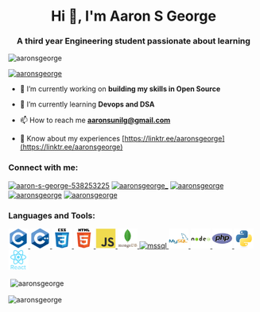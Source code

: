 <h1 align="center">Hi 👋, I'm Aaron S George</h1>
<h3 align="center">A third year Engineering student passionate about learning</h3>

<p align="left"> <img src="https://komarev.com/ghpvc/?username=aaronsgeorge&label=Profile%20views&color=0e75b6&style=flat" alt="aaronsgeorge" /> </p>

<p align="left"> <a href="https://github.com/ryo-ma/github-profile-trophy"><img src="https://github-profile-trophy.vercel.app/?username=aaronsgeorge" alt="aaronsgeorge" /></a> </p>

- 🔭 I’m currently working on **building my skills in Open Source**

- 🌱 I’m currently learning **Devops and DSA**

- 📫 How to reach me **aaronsunilg@gmail.com**

- 📄 Know about my experiences [https://linktr.ee/aaronsgeorge](https://linktr.ee/aaronsgeorge)

<h3 align="left">Connect with me:</h3>
<p align="left">
<a href="https://www.linkedin.com/in/aaronsunilgeorge/" target="blank"><img align="center" src="https://raw.githubusercontent.com/rahuldkjain/github-profile-readme-generator/master/src/images/icons/Social/linked-in-alt.svg" alt="aaron-s-george-538253225" height="30" width="40" /></a>
<a href="https://instagram.com/aaronsgeorge_" target="blank"><img align="center" src="https://raw.githubusercontent.com/rahuldkjain/github-profile-readme-generator/master/src/images/icons/Social/instagram.svg" alt="aaronsgeorge_" height="30" width="40" /></a>
<a href="https://www.codechef.com/users/aaronsgeorge" target="blank"><img align="center" src="https://cdn.jsdelivr.net/npm/simple-icons@3.1.0/icons/codechef.svg" alt="aaronsgeorge" height="30" width="40" /></a>
<a href="https://codeforces.com/profile/aaronsgeorge" target="blank"><img align="center" src="https://raw.githubusercontent.com/rahuldkjain/github-profile-readme-generator/master/src/images/icons/Social/codeforces.svg" alt="aaronsgeorge" height="30" width="40" /></a>
<a href="https://www.leetcode.com/aaronsgeorge" target="blank"><img align="center" src="https://raw.githubusercontent.com/rahuldkjain/github-profile-readme-generator/master/src/images/icons/Social/leet-code.svg" alt="aaronsgeorge" height="30" width="40" /></a>
</p>

<h3 align="left">Languages and Tools:</h3>
<p align="left"> <a href="https://www.cprogramming.com/" target="_blank" rel="noreferrer"> <img src="https://raw.githubusercontent.com/devicons/devicon/master/icons/c/c-original.svg" alt="c" width="40" height="40"/> </a> <a href="https://www.w3schools.com/cpp/" target="_blank" rel="noreferrer"> <img src="https://raw.githubusercontent.com/devicons/devicon/master/icons/cplusplus/cplusplus-original.svg" alt="cplusplus" width="40" height="40"/> </a> <a href="https://www.w3schools.com/css/" target="_blank" rel="noreferrer"> <img src="https://raw.githubusercontent.com/devicons/devicon/master/icons/css3/css3-original-wordmark.svg" alt="css3" width="40" height="40"/> </a> <a href="https://www.w3.org/html/" target="_blank" rel="noreferrer"> <img src="https://raw.githubusercontent.com/devicons/devicon/master/icons/html5/html5-original-wordmark.svg" alt="html5" width="40" height="40"/> </a> <a href="https://developer.mozilla.org/en-US/docs/Web/JavaScript" target="_blank" rel="noreferrer"> <img src="https://raw.githubusercontent.com/devicons/devicon/master/icons/javascript/javascript-original.svg" alt="javascript" width="40" height="40"/> </a> <a href="https://www.mongodb.com/" target="_blank" rel="noreferrer"> <img src="https://raw.githubusercontent.com/devicons/devicon/master/icons/mongodb/mongodb-original-wordmark.svg" alt="mongodb" width="40" height="40"/> </a> <a href="https://www.microsoft.com/en-us/sql-server" target="_blank" rel="noreferrer"> <img src="https://www.svgrepo.com/show/303229/microsoft-sql-server-logo.svg" alt="mssql" width="40" height="40"/> </a> <a href="https://www.mysql.com/" target="_blank" rel="noreferrer"> <img src="https://raw.githubusercontent.com/devicons/devicon/master/icons/mysql/mysql-original-wordmark.svg" alt="mysql" width="40" height="40"/> </a> <a href="https://nodejs.org" target="_blank" rel="noreferrer"> <img src="https://raw.githubusercontent.com/devicons/devicon/master/icons/nodejs/nodejs-original-wordmark.svg" alt="nodejs" width="40" height="40"/> </a> <a href="https://www.php.net" target="_blank" rel="noreferrer"> <img src="https://raw.githubusercontent.com/devicons/devicon/master/icons/php/php-original.svg" alt="php" width="40" height="40"/> </a> <a href="https://www.python.org" target="_blank" rel="noreferrer"> <img src="https://raw.githubusercontent.com/devicons/devicon/master/icons/python/python-original.svg" alt="python" width="40" height="40"/> </a> <a href="https://reactjs.org/" target="_blank" rel="noreferrer"> <img src="https://raw.githubusercontent.com/devicons/devicon/master/icons/react/react-original-wordmark.svg" alt="react" width="40" height="40"/> </a> </p>

<p>&nbsp;<img align="center" src="https://github-readme-stats.vercel.app/api?username=aaronsgeorge&show_icons=true&locale=en" alt="aaronsgeorge" /></p>

<p><img align="center" src="https://github-readme-streak-stats.herokuapp.com/?user=aaronsgeorge&" alt="aaronsgeorge" /></p>
